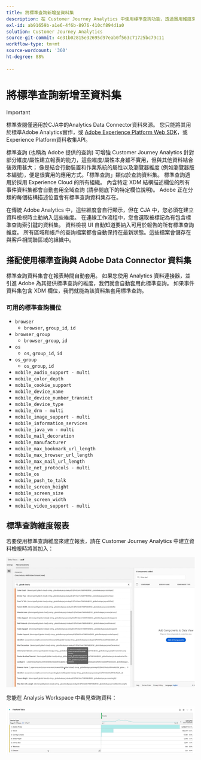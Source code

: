 ```yaml
---
title: 將標準查詢新增至資料集
description: 在 Customer Journey Analytics 中使用標準查詢功能，透過實用維度來增強報表。
exl-id: ab91659b-a1e6-4f6b-8976-410cf894d1a0
solution: Customer Journey Analytics
source-git-commit: 4e31b02815e32695d97eab0f563c71725bc79c11
workflow-type: tm+mt
source-wordcount: '360'
ht-degree: 88%

---
```


# 將標準查詢新增至資料集

>[!IMPORTANT]
>標準查閱僅適用於CJA中的Analytics Data Connector資料來源。 您只能將其用於標準Adobe Analytics實作，或 [Adobe Experience Platform Web SDK](https://experienceleague.adobe.com/docs/experience-platform/edge/home.html)，或Experience Platform資料收集API。

標準查詢 (也稱為 Adobe 提供的查詢) 可增強 Customer Journey Analytics 針對部分維度/屬性建立報表的能力，這些維度/屬性本身雖不實用，但與其他資料結合後效用甚大； 像是結合行動裝置和作業系統的屬性以及瀏覽器維度 (例如瀏覽器版本編號)，便是很實用的應用方式。「標準查詢」類似於查詢資料集。 標準查詢適用於採用 Experience Cloud 的所有組織。 內含特定 XDM 結構描述欄位的所有事件資料集都會自動套用全域查詢 (請參閱底下的特定欄位說明)。 Adobe 正在分類的每個結構描述位置會有標準查詢資料集存在。

在傳統 Adobe Analytics 中，這些維度會自行顯示，但在 CJA 中，您必須在建立資料檢視時主動納入這些維度。 在連線工作流程中，您會選取被標記為有包含標準查詢索引鍵的資料集。 資料檢視 UI 自動知道要納入可用於報告的所有標準查詢維度。 所有區域和帳戶的查詢檔案都會自動保持在最新狀態。這些檔案會儲存在與客戶相關聯區域的組織中。

## 搭配使用標準查詢與 Adobe Data Connector 資料集

標準查詢資料集會在報表時間自動套用。 如果您使用 Analytics 資料連接器，並引進 Adobe 為其提供標準查詢的維度，我們就會自動套用此標準查詢。 如果事件資料集包含 XDM 欄位，我們就能為該資料集套用標準查詢。

### 可用的標準查詢欄位

* `browser`
   * `browser`, `group_id`, `id`
* `browser_group`
   * `browser_group`, `id`
* `os`
   * `os`, `group_id`, `id`
* `os_group`
   * `os_group`, `id`
* `mobile_audio_support - multi`
* `mobile_color_depth`
* `mobile_cookie_support`
* `mobile_device_name`
* `mobile_device_number_transmit`
* `mobile_device_type`
* `mobile_drm - multi`
* `mobile_image_support - multi`
* `mobile_information_services`
* `mobile_java_vm - multi`
* `mobile_mail_decoration`
* `mobile_manufacturer`
* `mobile_max_bookmark_url_length`
* `mobile_max_browser_url_length`
* `mobile_max_mail_url_length`
* `mobile_net_protocols - multi`
* `mobile_os`
* `mobile_push_to_talk`
* `mobile_screen_height`
* `mobile_screen_size`
* `mobile_screen_width`
* `mobile_video_support - multi`

## 標準查詢維度報表

若要使用標準查詢維度來建立報表，請在 Customer Journey Analytics 中建立資料檢視時將其加入：

![](assets/global-lookup.png)

您能在 Analysis Workspace 中看見查詢資料：

![](assets/gl-reporting.png)
